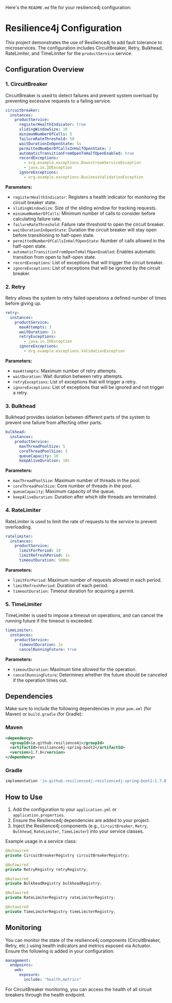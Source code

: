 Here's the `README.md` file for your resilience4j configuration:

# Resilience4j Configuration

This project demonstrates the use of Resilience4j to add fault tolerance to microservices. The configuration includes CircuitBreaker, Retry, Bulkhead, RateLimiter, and TimeLimiter for the `productService` service.

## Configuration Overview

### 1. CircuitBreaker
CircuitBreaker is used to detect failures and prevent system overload by preventing excessive requests to a failing service.

```yaml
circuitbreaker:
  instances:
    productService:
      registerHealthIndicator: true
      slidingWindowSize: 10
      minimumNumberOfCalls: 5
      failureRateThreshold: 50
      waitDurationInOpenState: 5s
      permittedNumberOfCallsInHalfOpenState: 2
      automaticTransitionFromOpenToHalfOpenEnabled: true
      recordExceptions:
        - org.example.exceptions.DownstreamServiceException
        - java.io.IOException
      ignoreExceptions:
        - org.example.exceptions.BusinessValidationException
```

**Parameters:**
- `registerHealthIndicator`: Registers a health indicator for monitoring the circuit breaker state.
- `slidingWindowSize`: Size of the sliding window for tracking requests.
- `minimumNumberOfCalls`: Minimum number of calls to consider before calculating failure rate.
- `failureRateThreshold`: Failure rate threshold to open the circuit breaker.
- `waitDurationInOpenState`: Duration the circuit breaker will stay open before transitioning to half-open state.
- `permittedNumberOfCallsInHalfOpenState`: Number of calls allowed in the half-open state.
- `automaticTransitionFromOpenToHalfOpenEnabled`: Enables automatic transition from open to half-open state.
- `recordExceptions`: List of exceptions that will trigger the circuit breaker.
- `ignoreExceptions`: List of exceptions that will be ignored by the circuit breaker.

### 2. Retry
Retry allows the system to retry failed operations a defined number of times before giving up.

```yaml
retry:
  instances:
    productService:
      maxAttempts: 3
      waitDuration: 1s
      retryExceptions:
        - java.io.IOException
      ignoreExceptions:
        - org.example.exceptions.ValidationException
```

**Parameters:**
- `maxAttempts`: Maximum number of retry attempts.
- `waitDuration`: Wait duration between retry attempts.
- `retryExceptions`: List of exceptions that will trigger a retry.
- `ignoreExceptions`: List of exceptions that will be ignored and not trigger a retry.

### 3. Bulkhead
Bulkhead provides isolation between different parts of the system to prevent one failure from affecting other parts.

```yaml
bulkhead:
  instances:
    productService:
      maxThreadPoolSize: 5
      coreThreadPoolSize: 3
      queueCapacity: 10
      keepAliveDuration: 10s
```

**Parameters:**
- `maxThreadPoolSize`: Maximum number of threads in the pool.
- `coreThreadPoolSize`: Core number of threads in the pool.
- `queueCapacity`: Maximum capacity of the queue.
- `keepAliveDuration`: Duration after which idle threads are terminated.

### 4. RateLimiter
RateLimiter is used to limit the rate of requests to the service to prevent overloading.

```yaml
ratelimiter:
  instances:
    productService:
      limitForPeriod: 10
      limitRefreshPeriod: 1s
      timeoutDuration: 500ms
```

**Parameters:**
- `limitForPeriod`: Maximum number of requests allowed in each period.
- `limitRefreshPeriod`: Duration of each period.
- `timeoutDuration`: Timeout duration for acquiring a permit.

### 5. TimeLimiter
TimeLimiter is used to impose a timeout on operations, and can cancel the running future if the timeout is exceeded.

```yaml
timeLimiter:
  instances:
    productService:
      timeoutDuration: 2s
      cancelRunningFuture: true
```

**Parameters:**
- `timeoutDuration`: Maximum time allowed for the operation.
- `cancelRunningFuture`: Determines whether the future should be canceled if the operation times out.

## Dependencies

Make sure to include the following dependencies in your `pom.xml` (for Maven) or `build.gradle` (for Gradle):

### Maven
```xml
<dependency>
  <groupId>io.github.resilience4j</groupId>
  <artifactId>resilience4j-spring-boot2</artifactId>
  <version>1.7.0</version>
</dependency>
```

### Gradle
```gradle
implementation 'io.github.resilience4j:resilience4j-spring-boot2:1.7.0'
```

## How to Use

1. Add the configuration to your `application.yml` or `application.properties`.
2. Ensure the Resilience4j dependencies are added to your project.
3. Inject the Resilience4j components (e.g., `CircuitBreaker`, `Retry`, `Bulkhead`, `RateLimiter`, `TimeLimiter`) into your service classes.

Example usage in a service class:

```java
@Autowired
private CircuitBreakerRegistry circuitBreakerRegistry;

@Autowired
private RetryRegistry retryRegistry;

@Autowired
private BulkheadRegistry bulkheadRegistry;

@Autowired
private RateLimiterRegistry rateLimiterRegistry;

@Autowired
private TimeLimiterRegistry timeLimiterRegistry;
```

## Monitoring

You can monitor the state of the resilience4j components (CircuitBreaker, Retry, etc.) using health indicators and metrics exposed via Actuator. Ensure the following is added in your configuration:

```yaml
management:
  endpoints:
    web:
      exposure:
        include: "health,metrics"
```

For CircuitBreaker monitoring, you can access the health of all circuit breakers through the health endpoint.